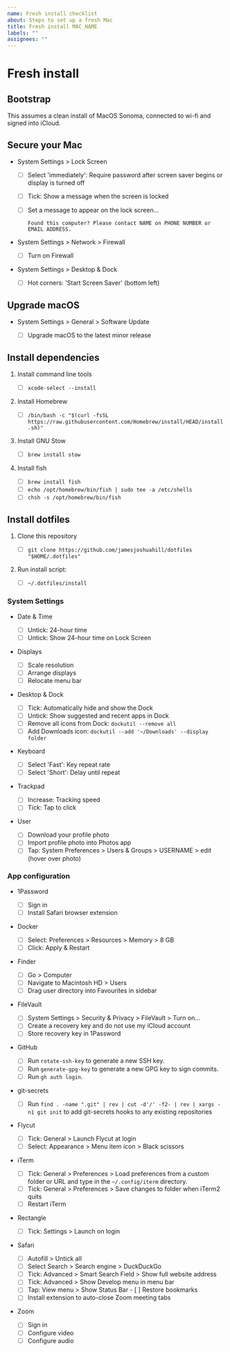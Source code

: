 ```yaml
---
name: Fresh install checklist
about: Steps to set up a fresh Mac
title: Fresh install MAC_NAME
labels: ""
assignees: ""
---
```


# Fresh install

## Bootstrap

This assumes a clean install of MacOS Sonoma, connected to wi-fi and signed into iCloud.

## Secure your Mac

- System Settings > Lock Screen

  - [ ] Select 'immediately': Require password after screen saver begins or display is turned off
  - [ ] Tick: Show a message when the screen is locked
  - [ ] Set a message to appear on the lock screen...

    `Found this computer? Please contact NAME on PHONE NUMBER or EMAIL ADDRESS.`

- System Settings > Network > Firewall

  - [ ] Turn on Firewall

- System Settings > Desktop & Dock

  - [ ] Hot corners: 'Start Screen Saver' (bottom left)

## Upgrade macOS

- System Settings > General > Software Update

  - [ ] Upgrade macOS to the latest minor release

## Install dependencies

1. Install command line tools

   - [ ] `xcode-select --install`

1. Install Homebrew

   - [ ] `/bin/bash -c "$(curl -fsSL https://raw.githubusercontent.com/Homebrew/install/HEAD/install.sh)"`

1. Install GNU Stow

   - [ ] `brew install stow`

1. Install fish

   - [ ] `brew install fish`
   - [ ] `echo /opt/homebrew/bin/fish | sudo tee -a /etc/shells`
   - [ ] `chsh -s /opt/homebrew/bin/fish`

## Install dotfiles

1. Clone this repository

   - [ ] `git clone https://github.com/jamesjoshuahill/dotfiles "$HOME/.dotfiles"`

1. Run install script:

   - [ ] `~/.dotfiles/install`

### System Settings

- Date & Time

  - [ ] Untick: 24-hour time
  - [ ] Untick: Show 24-hour time on Lock Screen

- Displays

  - [ ] Scale resolution
  - [ ] Arrange displays
  - [ ] Relocate menu bar

- Desktop & Dock

  - [ ] Tick: Automatically hide and show the Dock
  - [ ] Untick: Show suggested and recent apps in Dock
  - [ ] Remove all icons from Dock: `dockutil --remove all`
  - [ ] Add Downloads icon: `dockutil --add '~/Downloads' --display folder`

- Keyboard

  - [ ] Select 'Fast': Key repeat rate
  - [ ] Select 'Short': Delay until repeat

- Trackpad

  - [ ] Increase: Tracking speed
  - [ ] Tick: Tap to click

- User

  - [ ] Download your profile photo
  - [ ] Import profile photo into Photos app
  - [ ] Tap: System Preferences > Users & Groups > USERNAME > edit (hover over photo)

### App configuration

- 1Password

  - [ ] Sign in
  - [ ] Install Safari browser extension

- Docker

  - [ ] Select: Preferences > Resources > Memory > 8 GB
  - [ ] Click: Apply & Restart
 
- Finder

  - [ ] Go > Computer
  - [ ] Navigate to Macintosh HD > Users
  - [ ] Drag user directory into Favourites in sidebar

- FileVault

  - [ ] System Settings > Security & Privacy > FileVault > Turn on...
  - [ ] Create a recovery key and do not use my iCloud account
  - [ ] Store recovery key in 1Password

- GitHub

  - [ ] Run `rotate-ssh-key` to generate a new SSH key.
  - [ ] Run `generate-gpg-key` to generate a new GPG key to sign commits.
  - [ ] Run `gh auth login`.

- git-secrets

  - [ ] Run `find . -name ".git" | rev | cut -d'/' -f2- | rev | xargs -n1 git init` to add git-secrets hooks to any existing repositories

- Flycut

  - [ ] Tick: General > Launch Flycut at login
  - [ ] Select: Appearance > Menu item icon > Black scissors

- iTerm

  - [ ] Tick: General > Preferences > Load preferences from a custom folder or URL and type in the `~/.config/iterm` directory.
  - [ ] Tick: General > Preferences > Save changes to folder when iTerm2 quits
  - [ ] Restart iTerm

- Rectangle

  - [ ] Tick: Settings > Launch on login

- Safari

  - [ ] Autofill > Untick all
  - [ ] Select Search > Search engine > DuckDuckGo
  - [ ] Tick: Advanced > Smart Search Field > Show full website address
  - [ ] Tick: Advanced > Show Develop menu in menu bar
  - [ ] Tap: View menu > Show Status Bar  - [ ] Restore bookmarks
  - [ ] Install extension to auto-close Zoom meeting tabs

- Zoom

  - [ ] Sign in
  - [ ] Configure video
  - [ ] Configure audio
